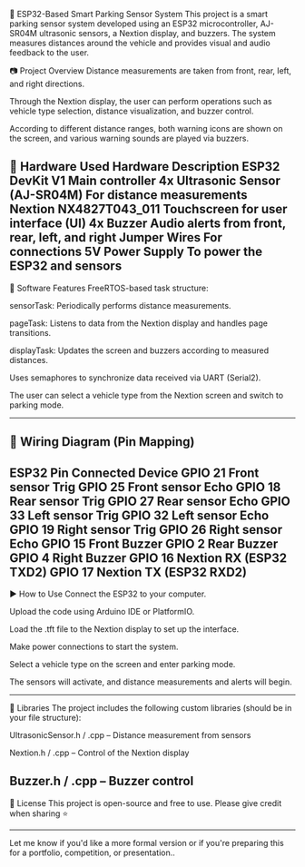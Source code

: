 🚗 ESP32-Based Smart Parking Sensor System
This project is a smart parking sensor system developed using an ESP32 microcontroller, AJ-SR04M ultrasonic sensors, a Nextion display, and buzzers. The system measures distances around the vehicle and provides visual and audio feedback to the user.

📷 Project Overview
Distance measurements are taken from front, rear, left, and right directions.

Through the Nextion display, the user can perform operations such as vehicle type selection, distance visualization, and buzzer control.

According to different distance ranges, both warning icons are shown on the screen, and various warning sounds are played via buzzers.



🧰 Hardware Used
Hardware	Description
ESP32 DevKit V1	Main controller
4x Ultrasonic Sensor (AJ-SR04M)	For distance measurements
Nextion NX4827T043_011	Touchscreen for user interface (UI)
4x Buzzer	Audio alerts from front, rear, left, and right
Jumper Wires	For connections
5V Power Supply	To power the ESP32 and sensors
---

🧠 Software Features
FreeRTOS-based task structure:

sensorTask: Periodically performs distance measurements.

pageTask: Listens to data from the Nextion display and handles page transitions.

displayTask: Updates the screen and buzzers according to measured distances.

Uses semaphores to synchronize data received via UART (Serial2).

The user can select a vehicle type from the Nextion screen and switch to parking mode.

---

## 🔧 Wiring Diagram (Pin Mapping)
ESP32 Pin	Connected Device
GPIO 21	Front sensor Trig
GPIO 25	Front sensor Echo
GPIO 18	Rear sensor Trig
GPIO 27	Rear sensor Echo
GPIO 33	Left sensor Trig
GPIO 32	Left sensor Echo
GPIO 19	Right sensor Trig
GPIO 26	Right sensor Echo
GPIO 15	Front Buzzer
GPIO 2	Rear Buzzer
GPIO 4	Right Buzzer
GPIO 16	Nextion RX (ESP32 TXD2)
GPIO 17	Nextion TX (ESP32 RXD2)
---

▶️ How to Use
Connect the ESP32 to your computer.

Upload the code using Arduino IDE or PlatformIO.

Load the .tft file to the Nextion display to set up the interface.

Make power connections to start the system.

Select a vehicle type on the screen and enter parking mode.

The sensors will activate, and distance measurements and alerts will begin.


---

🧩 Libraries
The project includes the following custom libraries (should be in your file structure):

UltrasonicSensor.h / .cpp – Distance measurement from sensors

Nextion.h / .cpp – Control of the Nextion display

Buzzer.h / .cpp – Buzzer control
---



📝 License
This project is open-source and free to use. Please give credit when sharing ⭐

---


Let me know if you'd like a more formal version or if you're preparing this for a portfolio, competition, or presentation..  
